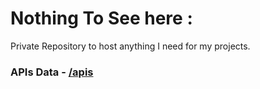 # Nothing To See here : 
Private Repository to host anything I need for my projects.

### APIs Data - [/apis](https://kushtej.github.io/apis/)
